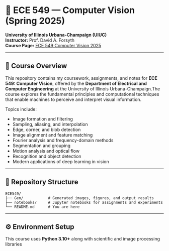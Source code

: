 # 🧠 ECE 549 — Computer Vision (Spring 2025)

**University of Illinois Urbana-Champaign (UIUC)**  
**Instructor:** Prof. David A. Forsyth  
**Course Page:** [ECE 549 Computer Vision 2025](http://luthuli.cs.uiuc.edu/~daf/Courses/CV2025/CV2025.html)

---

## 📘 Course Overview

This repository contains my coursework, assignments, and notes for **ECE 549: Computer Vision**, offered by the **Department of Electrical and Computer Engineering** at the University of Illinois Urbana-Champaign.The course explores the fundamental principles and computational techniques that enable machines to perceive and interpret visual information. 

Topics include:
- Image formation and filtering  
- Sampling, aliasing, and interpolation  
- Edge, corner, and blob detection  
- Image alignment and feature matching  
- Fourier analysis and frequency-domain methods  
- Segmentation and grouping  
- Motion analysis and optical flow  
- Recognition and object detection  
- Modern applications of deep learning in vision  

---

## 📂 Repository Structure
```
ECE549/
├── Gen/           # Generated images, figures, and output results
├── notebooks/     # Jupyter notebooks for assignments and experiments
└── README.md      # You are here
```
---

## ⚙️ Environment Setup

This course uses **Python 3.10+** along with scientific and image processing libraries

